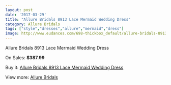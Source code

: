 ```yaml
---
layout: post
date: '2017-03-29'
title: "Allure Bridals 8913 Lace Mermaid Wedding Dress"
category: Allure Bridals
tags: ["style","dresses","allure","mermaid","dress"]
image: http://www.eudances.com/698-thickbox_default/allure-bridals-8913-lace-mermaid-wedding-dress.jpg
---
```

Allure Bridals 8913 Lace Mermaid Wedding Dress

On Sales: **$387.99**
<a href="https://www.eudances.com/en/allure-bridals/220-allure-bridals-8913-lace-mermaid-wedding-dress.html"><amp-img layout="responsive" width="600" height="600" src="//www.eudances.com/698-thickbox_default/allure-bridals-8913-lace-mermaid-wedding-dress.jpg" alt="Allure Bridals 8913 Lace Mermaid Wedding Dress 0" /></a>
<a href="https://www.eudances.com/en/allure-bridals/220-allure-bridals-8913-lace-mermaid-wedding-dress.html"><amp-img layout="responsive" width="600" height="600" src="//www.eudances.com/700-thickbox_default/allure-bridals-8913-lace-mermaid-wedding-dress.jpg" alt="Allure Bridals 8913 Lace Mermaid Wedding Dress 1" /></a>
<a href="https://www.eudances.com/en/allure-bridals/220-allure-bridals-8913-lace-mermaid-wedding-dress.html"><amp-img layout="responsive" width="600" height="600" src="//www.eudances.com/699-thickbox_default/allure-bridals-8913-lace-mermaid-wedding-dress.jpg" alt="Allure Bridals 8913 Lace Mermaid Wedding Dress 2" /></a>

Buy it: [Allure Bridals 8913 Lace Mermaid Wedding Dress](https://www.eudances.com/en/allure-bridals/220-allure-bridals-8913-lace-mermaid-wedding-dress.html "Allure Bridals 8913 Lace Mermaid Wedding Dress")

View more: [Allure Bridals](https://www.eudances.com/en/2-allure-bridals "Allure Bridals")
